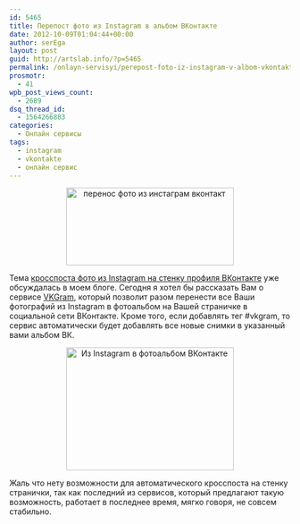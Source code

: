 ```yaml
---
id: 5465
title: Перепост фото из Instagram в альбом ВКонтакте
date: 2012-10-09T01:04:44+00:00
author: serEga
layout: post
guid: http://artslab.info/?p=5465
permalink: /onlayn-servisyi/perepost-foto-iz-instagram-v-albom-vkontakte/
prosmotr:
  - 41
wpb_post_views_count:
  - 2689
dsq_thread_id:
  - 1564266883
categories:
  - Онлайн сервисы
tags:
  - instagram
  - vkontakte
  - онлайн сервис
---
```

<center>
  <a href="http://googledrive.com/host/0B9lHVSSSdxdxd0hjdUdmRzY3Tjg/servis_vkgram.png"><img src="http://googledrive.com/host/0B9lHVSSSdxdxd0hjdUdmRzY3Tjg/servis_vkgram-300x139.png" alt="перенос фото из инстаграм вконтакт" title="servis_vkgram" width="300" height="139" class="aligncenter size-medium wp-image-5467" srcset="http://googledrive.com/host/0B9lHVSSSdxdxd0hjdUdmRzY3Tjg/servis_vkgram-300x139.png 300w, http://googledrive.com/host/0B9lHVSSSdxdxd0hjdUdmRzY3Tjg/servis_vkgram.png 950w" sizes="(max-width: 300px) 100vw, 300px" /></a>
</center>

Тема [кросспоста фото из Instagram на стенку профиля ВКонтакте](http://artslab.info/socialnye-seti/krosspost-fotografij-iz-instagram-na-stenu-vkontakte/ "Кросспост фотографий из Instagram на стену Вконтакте") уже обсуждалась в моем блоге. Сегодня я хотел бы рассказать Вам о сервисе [VKGram](http://vkgram.ru/), который позволит разом перенести все Ваши фотографий из Instagram в фотоальбом на Вашей страничке в социальной сети ВКонтакте. Кроме того, если добавлять тег #vkgram, то сервис автоматически будет добавлять все новые снимки в указанный вами альбом ВК.

<center>
  <a href="http://googledrive.com/host/0B9lHVSSSdxdxd0hjdUdmRzY3Tjg/servis_vkgram_instagram.png"><img src="http://googledrive.com/host/0B9lHVSSSdxdxd0hjdUdmRzY3Tjg/servis_vkgram_instagram-300x220.png" alt="Из Instagram в фотоальбом ВКонтакте" title="servis_vkgram_instagram" width="300" height="220" class="aligncenter size-medium wp-image-5466" srcset="http://googledrive.com/host/0B9lHVSSSdxdxd0hjdUdmRzY3Tjg/servis_vkgram_instagram-300x220.png 300w, http://googledrive.com/host/0B9lHVSSSdxdxd0hjdUdmRzY3Tjg/servis_vkgram_instagram.png 942w" sizes="(max-width: 300px) 100vw, 300px" /></a>
</center>

Жаль что нету возможности для автоматического кросспоста на стенку странички, так как последний из сервисов, который предлагают такую возможность, работает в последнее время, мягко говоря, не совсем стабильно.